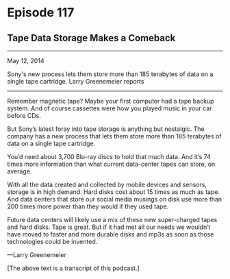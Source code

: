 # Episode 117

## Tape Data Storage Makes a Comeback

---

May 12, 2014

Sony's new process lets them store more than 185 terabytes of data on a single tape cartridge. Larry Greenemeier reports

---

Remember magnetic tape? Maybe your first computer had a tape backup system. And of course cassettes were how you played music in your car before CDs.

But Sony’s latest foray into tape storage is anything but nostalgic. The company has a new process that lets them store more than 185 terabytes of data on a single tape cartridge.

You’d need about 3,700 Blu-ray discs to hold that much data. And it’s 74 times more information than what current data-center tapes can store, on average.

With all the data created and collected by mobile devices and sensors, storage is in high demand. Hard disks cost about 15 times as much as tape. And data centers that store our social media musings on disk use more than 200 times more power than they would if they used tape.

Future data centers will likely use a mix of these new super-charged tapes and hard disks. Tape is great. But if it had met all our needs we wouldn’t have moved to faster and more durable disks and mp3s as soon as those technologies could be invented.

—Larry Greenemeier

[The above text is a transcript of this podcast.]

